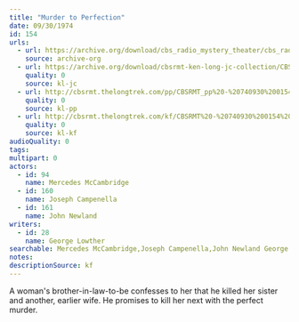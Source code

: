 ```yaml
---
title: "Murder to Perfection"
date: 09/30/1974
id: 154
urls: 
  - url: https://archive.org/download/cbs_radio_mystery_theater/cbs_radio_mystery_theater-0151-0200.zip/cbs_radio_mystery_theater-0151-0200%2Fcbsrmt_0154_murder_to_perfection.mp3
    source: archive-org
  - url: https://archive.org/download/cbsrmt-ken-long-jc-collection/CBSRMT - 740930 0154 Murder To Perfection vbr kb_jc.mp3
    quality: 0
    source: kl-jc
  - url: http://cbsrmt.thelongtrek.com/pp/CBSRMT_pp%20-%20740930%200154%20Murder%20to%20Perfection.mp3
    quality: 0
    source: kl-pp
  - url: http://cbsrmt.thelongtrek.com/kf/CBSRMT%20-%20740930%200154%20Murder%20To%20Perfection_kf.mp3
    quality: 0
    source: kl-kf
audioQuality: 0
tags: 
multipart: 0
actors:  
  - id: 94
    name: Mercedes McCambridge  
  - id: 160
    name: Joseph Campenella  
  - id: 161
    name: John Newland
writers:  
  - id: 28
    name: George Lowther
searchable: Mercedes McCambridge,Joseph Campenella,John Newland George Lowther
notes: 
descriptionSource: kf
---
```

A woman's brother-in-law-to-be confesses to her that he killed her sister and another, earlier wife. He promises to kill her next with the perfect murder.